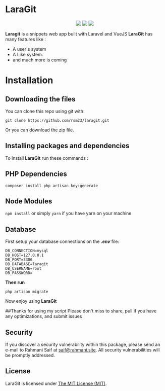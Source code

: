 LaraGit
===============
<p align="center">
<a href="https://github.com/rsm23/laragit/issues"><img src="https://img.shields.io/github/issues/rsm23/laragit.svg"></a>
<a href="https://twitter.com/intent/tweet?text=Wow:&url=%5Bobject%20Object%5Dw"><img src="https://img.shields.io/twitter/url/https/github.com/rsm23/laragit.svg?style=social&style=flat-square"></a>
<a href="https://raw.githubusercontent.com/rsm23/laragit/master/LICENSE"><img src="https://img.shields.io/badge/license-MIT-blue.svg"></a>
</p>

**Laragit** is a snippets web app built with Laravel and VueJS
**LaraGit** has many features like : 
* A user's system
* A Like system.
* and much more is coming


# Installation
## Downloading the files
You can clone this repo using git with:

`git clone https://github.com/rsm23/laragit.git`

Or you can download the zip file.

## Installing packages and dependencies
To install **LaraGit** run these commands :

## PHP Dependencies
`composer install
php artisan key:generate`

## Node Modules
`npm install` or simply `yarn` if you have yarn on your machine

## Database
First setup your database connections on the _**.env**_ file:

    DB_CONNECTION=mysql
    DB_HOST=127.0.0.1
    DB_PORT=3306
    DB_DATABASE=laragit
    DB_USERNAME=root
    DB_PASSWORD=
    
**Then run**

`php artisan migrate`


Now enjoy using **LaraGit**

##Thanks for using my script
Please don't miss to share, pull if you have any optimizations, and submit issues

## Security

If you discover a security vulnerability within this package, please send an e-mail to Rahmani Saif at saif@rahmani.site. All security vulnerabilities will be promptly addressed.


## License

LaraGit is licensed under [The MIT License (MIT)](LICENSE).
